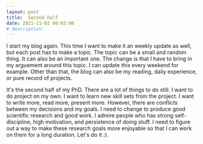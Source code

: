 ```yaml
---
layout: post
title:  Second half
date: 2021-11-02 00:03:00
# description: 
---
```


I start my blog again. This time I want to make it an weekly update as well, but each post has to make a topic. The topic can be a small and random thing. It can also be an important one. The change is that I have to bring in my arguement around this topic. I can update this every weekend for example. Other than that, the blog can also be my reading, daily experience, or pure record of projects.

It's the second half of my PhD. There are a lot of things to do still. I want to do project on my own. I want to learn new skill sets from the project. I want to write more, read more, present more. However, there are conflicts between my decisions and my goals. I need to change to produce good scientific research and good work. I admire people who has strong self-discipline, high motivation, and persistence of doing stuff. I need to figure out a way to make these research goals more enjoyable so that I can work on them for a long duration. Let's do it :).